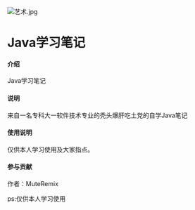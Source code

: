 ![艺术.jpg](https://images.gitee.com/uploads/images/2020/0512/121027_0906e373_5365636.jpeg)

# Java学习笔记

#### 介绍
Java学习笔记

#### 说明
来自一名专科大一软件技术专业的秃头爆肝吃土党的自学Java笔记

#### 使用说明
仅供本人学习使用及大家指点。

#### 参与贡献
作者：MuteRemix

ps:仅供本人学习使用